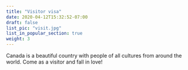 ```yaml
---
title: "Visitor visa"
date: 2020-04-12T15:32:52-07:00
draft: false
list_pic: "visit.jpg"
list_in_popular_section: true
weight: 3
---
```


Canada is a beautiful country with people of all cultures from around the world. Come as a visitor and fall in love!

